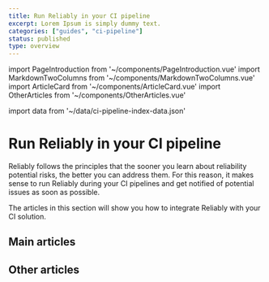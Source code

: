 ```yaml
---
title: Run Reliably in your CI pipeline
excerpt: Lorem Ipsum is simply dummy text.
categories: ["guides", "ci-pipeline"]
status: published
type: overview
---
```

import PageIntroduction from '~/components/PageIntroduction.vue'
import MarkdownTwoColumns from '~/components/MarkdownTwoColumns.vue'
import ArticleCard from '~/components/ArticleCard.vue'
import OtherArticles from '~/components/OtherArticles.vue'

import data from '~/data/ci-pipeline-index-data.json'

# Run Reliably in your CI pipeline

<PageIntroduction>
  Reliably follows the principles that the sooner you learn about reliability
  potential risks, the better you can address them. For this reason, it makes
  sense to run Reliably during your CI pipelines and get notified of potential
  issues as soon as possible.

  The articles in this section will show you how to integrate Reliably with
  your CI solution.
</PageIntroduction>

## Main articles

<MarkdownTwoColumns>
  <ArticleCard
    title="GitHub Action"
    description="The Reliably GitHub Action allows you to get suggestions for each PR."
    link="/guides/ci-pipeline/github-action/"
  />
  <ArticleCard
    title="GitLab Job"
    description="Get Reliably suggestions as part of your GitLab pipeline."
    link="/guides/ci-pipeline/gitlab-pipeline/"
  />
</MarkdownTwoColumns>

## Other articles

<OtherArticles :links="data.links" />